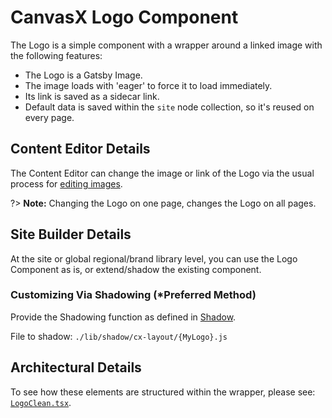 # CanvasX Logo Component

The Logo is a simple component with a wrapper around a linked image with the following features:

* The Logo is a Gatsby Image.
* The image loads with 'eager' to force it to load immediately.
* Its link is saved as a sidecar link.
* Default data is saved within the `site` node collection, so it's reused on every page.

## Content Editor Details

The Content Editor can change the image or link of the Logo via the usual process for [editing
images](/Components/Image/#select-and-configure-an-image).

?> **Note:** Changing the Logo on one page, changes the Logo on all pages.

## Site Builder Details

At the site or global regional/brand library level, you can use the Logo Component as is, or
extend/shadow the existing component.

### Customizing Via Shadowing (*Preferred Method)

Provide the Shadowing function as defined in [Shadow](../CX_Elements/CX_Shadow).

File to shadow: `./lib/shadow/cx-layout/{MyLogo}.js`

## Architectural Details

To see how these elements are structured within the wrapper, please see:
[`LogoClean.tsx`](https://github.com/johnsonandjohnson/Bodiless-JS/blob/main/packages/cx-layout/src/components/Logo/LogoClean.tsx).

